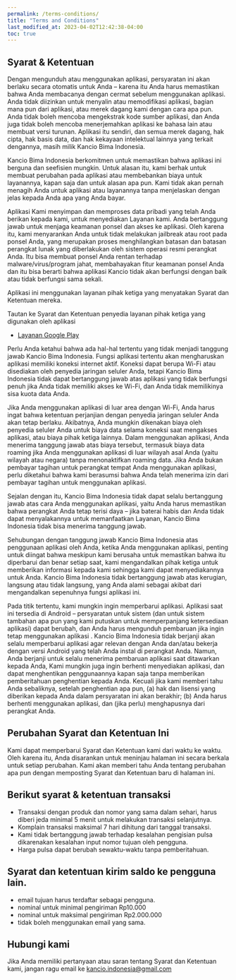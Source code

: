 ```yaml
---
permalink: /terms-conditions/
title: "Terms and Conditions"
last_modified_at: 2023-04-02T12:42:38-04:00
toc: true
---
```


## Syarat & Ketentuan

Dengan mengunduh atau menggunakan aplikasi, persyaratan ini akan berlaku secara otomatis untuk Anda – karena itu Anda harus memastikan bahwa Anda membacanya dengan cermat sebelum menggunakan aplikasi. Anda tidak diizinkan untuk menyalin atau memodifikasi aplikasi, bagian mana pun dari aplikasi, atau merek dagang kami dengan cara apa pun. Anda tidak boleh mencoba mengekstrak kode sumber aplikasi, dan Anda juga tidak boleh mencoba menerjemahkan aplikasi ke bahasa lain atau membuat versi turunan. Aplikasi itu sendiri, dan semua merek dagang, hak cipta, hak basis data, dan hak kekayaan intelektual lainnya yang terkait dengannya, masih milik Kancio Bima Indonesia.

Kancio Bima Indonesia berkomitmen untuk memastikan bahwa aplikasi ini berguna dan seefisien mungkin. Untuk alasan itu, kami berhak untuk membuat perubahan pada aplikasi atau membebankan biaya untuk layanannya, kapan saja dan untuk alasan apa pun. Kami tidak akan pernah menagih Anda untuk aplikasi atau layanannya tanpa menjelaskan dengan jelas kepada Anda apa yang Anda bayar.

Aplikasi Kami menyimpan dan memproses data pribadi yang telah Anda berikan kepada kami, untuk menyediakan Layanan kami. Anda bertanggung jawab untuk menjaga keamanan ponsel dan akses ke aplikasi. Oleh karena itu, kami menyarankan Anda untuk tidak melakukan jailbreak atau root pada ponsel Anda, yang merupakan proses menghilangkan batasan dan batasan perangkat lunak yang diberlakukan oleh sistem operasi resmi perangkat Anda. Itu bisa membuat ponsel Anda rentan terhadap malware/virus/program jahat, membahayakan fitur keamanan ponsel Anda dan itu bisa berarti bahwa aplikasi Kancio tidak akan berfungsi dengan baik atau tidak berfungsi sama sekali.

Aplikasi ini menggunakan layanan pihak ketiga yang menyatakan Syarat dan Ketentuan mereka.

Tautan ke Syarat dan Ketentuan penyedia layanan pihak ketiga yang digunakan oleh aplikasi

* [Layanan Google Play](https://policies.google.com/terms)

Perlu Anda ketahui bahwa ada hal-hal tertentu yang tidak menjadi tanggung jawab Kancio Bima Indonesia. Fungsi aplikasi tertentu akan mengharuskan aplikasi memiliki koneksi internet aktif. Koneksi dapat berupa Wi-Fi atau disediakan oleh penyedia jaringan seluler Anda, tetapi Kancio Bima Indonesia tidak dapat bertanggung jawab atas aplikasi yang tidak berfungsi penuh jika Anda tidak memiliki akses ke Wi-Fi, dan Anda tidak memilikinya sisa kuota data Anda.

Jika Anda menggunakan aplikasi di luar area dengan Wi-Fi, Anda harus ingat bahwa ketentuan perjanjian dengan penyedia jaringan seluler Anda akan tetap berlaku. Akibatnya, Anda mungkin dikenakan biaya oleh penyedia seluler Anda untuk biaya data selama koneksi saat mengakses aplikasi, atau biaya pihak ketiga lainnya. Dalam menggunakan aplikasi, Anda menerima tanggung jawab atas biaya tersebut, termasuk biaya data roaming jika Anda menggunakan aplikasi di luar wilayah asal Anda (yaitu wilayah atau negara) tanpa menonaktifkan roaming data. Jika Anda bukan pembayar tagihan untuk perangkat tempat Anda menggunakan aplikasi, perlu diketahui bahwa kami berasumsi bahwa Anda telah menerima izin dari pembayar tagihan untuk menggunakan aplikasi.

Sejalan dengan itu, Kancio Bima Indonesia tidak dapat selalu bertanggung jawab atas cara Anda menggunakan aplikasi, yaitu Anda harus memastikan bahwa perangkat Anda tetap terisi daya – jika baterai habis dan Anda tidak dapat menyalakannya untuk memanfaatkan Layanan, Kancio Bima Indonesia tidak bisa menerima tanggung jawab.

Sehubungan dengan tanggung jawab Kancio Bima Indonesia atas penggunaan aplikasi oleh Anda, ketika Anda menggunakan aplikasi, penting untuk diingat bahwa meskipun kami berusaha untuk memastikan bahwa itu diperbarui dan benar setiap saat, kami mengandalkan pihak ketiga untuk memberikan informasi kepada kami sehingga kami dapat menyediakannya untuk Anda. Kancio Bima Indonesia tidak bertanggung jawab atas kerugian, langsung atau tidak langsung, yang Anda alami sebagai akibat dari mengandalkan sepenuhnya fungsi aplikasi ini.

Pada titik tertentu, kami mungkin ingin memperbarui aplikasi. Aplikasi saat ini tersedia di Android – persyaratan untuk sistem (dan untuk sistem tambahan apa pun yang kami putuskan untuk memperpanjang ketersediaan aplikasi) dapat berubah, dan Anda harus mengunduh pembaruan jika ingin tetap menggunakan aplikasi . Kancio Bima Indonesia tidak berjanji akan selalu memperbarui aplikasi agar relevan dengan Anda dan/atau bekerja dengan versi Android yang telah Anda instal di perangkat Anda. Namun, Anda berjanji untuk selalu menerima pembaruan aplikasi saat ditawarkan kepada Anda, Kami mungkin juga ingin berhenti menyediakan aplikasi, dan dapat menghentikan penggunaannya kapan saja tanpa memberikan pemberitahuan penghentian kepada Anda. Kecuali jika kami memberi tahu Anda sebaliknya, setelah penghentian apa pun, (a) hak dan lisensi yang diberikan kepada Anda dalam persyaratan ini akan berakhir; (b) Anda harus berhenti menggunakan aplikasi, dan (jika perlu) menghapusnya dari perangkat Anda.

## Perubahan Syarat dan Ketentuan Ini

Kami dapat memperbarui Syarat dan Ketentuan kami dari waktu ke waktu. Oleh karena itu, Anda disarankan untuk meninjau halaman ini secara berkala untuk setiap perubahan. Kami akan memberi tahu Anda tentang perubahan apa pun dengan memposting Syarat dan Ketentuan baru di halaman ini.


## Berikut syarat & ketentuan transaksi
- Transaksi dengan produk dan nomor yang sama dalam sehari, harus diberi jeda minimal 5 menit untuk melakukan transaksi selanjutnya.
- Komplain transaksi maksimal 7 hari dihitung dari tanggal transaksi.
- Kami tidak bertanggung jawab terhadap kesalahan pengisian pulsa dikarenakan kesalahan input nomor tujuan oleh pengguna.
- Harga pulsa dapat berubah sewaktu-waktu tanpa pemberitahuan.

## Syarat dan ketentuan kirim saldo ke pengguna lain.
- email tujuan harus terdaftar sebagai pengguna.
- nominal untuk minimal pengiriman Rp10.000
- nominal untuk maksimal pengiriman Rp2.000.000
- tidak boleh menggunakan email yang sama.

## Hubungi kami

Jika Anda memiliki pertanyaan atau saran tentang Syarat dan Ketentuan kami, jangan ragu email ke kancio.indonesia@gmail.com
